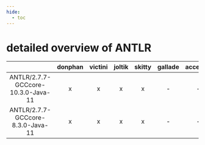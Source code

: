 ```yaml
---
hide:
  - toc
---
```


detailed overview of ANTLR
==========================

| |donphan|victini|joltik|skitty|gallade|accelgor|swalot|doduo|
| :---: | :---: | :---: | :---: | :---: | :---: | :---: | :---: | :---: |
|ANTLR/2.7.7-GCCcore-10.3.0-Java-11|x|x|x|x|-|-|x|x|
|ANTLR/2.7.7-GCCcore-8.3.0-Java-11|x|x|x|x|-|-|x|x|
